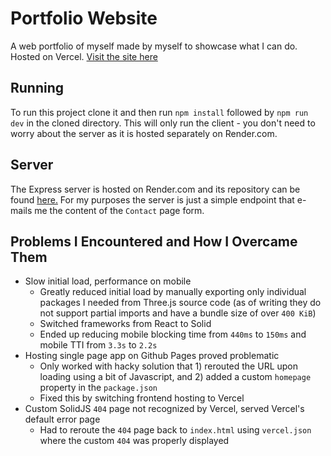 # Portfolio Website

A web portfolio of myself made by myself to showcase what I can do. Hosted on Vercel.
[Visit the site here](https://rb-portfolio-site.vercel.app/)

## Running

To run this project clone it and then run `npm install` followed by `npm run dev` in the cloned directory. This will only run the client - you don't need to worry about
the server as it is hosted separately on Render.com.

## Server

The Express server is hosted on Render.com and its repository can be found [here.](https://github.com/ribru17/portfolio-site-backend)
For my purposes the server is just a simple endpoint that e-mails me the content of the `Contact` page form.

## Problems I Encountered and How I Overcame Them
* Slow initial load, performance on mobile
  * Greatly reduced initial load by manually exporting only individual packages I needed from Three.js source code (as of writing they do not support partial imports and have a bundle size of over `400 KiB`)
  * Switched frameworks from React to Solid
  * Ended up reducing mobile blocking time from `440ms` to `150ms` and mobile TTI from `3.3s` to `2.2s`
* Hosting single page app on Github Pages proved problematic
  * Only worked with hacky solution that 1) rerouted the URL upon loading using a bit of Javascript, and 2) added a custom `homepage` property in the `package.json`
  * Fixed this by switching frontend hosting to Vercel
* Custom SolidJS `404` page not recognized by Vercel, served Vercel's default error page
  * Had to reroute the `404` page back to `index.html` using `vercel.json` where the custom `404` was properly displayed